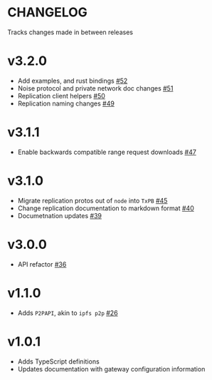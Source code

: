 # CHANGELOG

Tracks changes made in between releases

# v3.2.0

* Add examples, and rust bindings [#52](https://github.com/RTradeLtd/TxPB/pull/52)
* Noise protocol and private network doc changes [#51](https://github.com/RTradeLtd/TxPB/pull/51)
* Replication client helpers [#50](https://github.com/RTradeLtd/TxPB/pull/50)
* Replication naming changes [#49](https://github.com/RTradeLtd/TxPB/pull/49)

# v3.1.1

* Enable backwards compatible range request downloads [#47](https://github.com/RTradeLtd/TxPB/pull/47)

# v3.1.0

* Migrate replication protos out of `node` into `TxPB` [#45](https://github.com/RTradeLtd/TxPB/pull/45)
* Change replication documentation to markdown format [#40](https://github.com/RTradeLtd/TxPB/pull/40)
* Documetnation updates [#39](https://github.com/RTradeLtd/TxPB/pull/39)

# v3.0.0

* API refactor [#36](https://github.com/RTradeLtd/TxPB/pull/36)

# v1.1.0

* Adds `P2PAPI`, akin to `ipfs p2p` [#26](https://github.com/RTradeLtd/TxPB/pull/26)

# v1.0.1

* Adds TypeScript definitions
* Updates documentation with gateway configuration information
